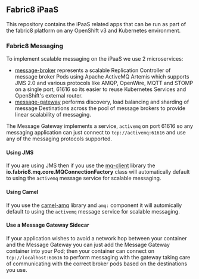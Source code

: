 ## Fabric8 iPaaS 

This repository contains the iPaaS related apps that can be run as part of the fabric8 platform on any OpenShift v3 and Kubernetes environment.


### Fabric8 Messaging

To implement scalable messaging on the iPaaS we use 2 microservices:

* [message-broker](message-broker) represents a scalable Replication Controller of message broker Pods using Apache ActiveMQ Artemis which supports JMS 2.0 and various protocols like AMQP, OpenWire, MQTT and STOMP on a single port, 61616 so its easier to reuse Kubernetes Services and OpenShift's external router. 
* [message-gateway](message-gateway) performs discovery, load balancing and sharding of message Destinations across the pool of message brokers to provide linear scalability of messaging.
 
The Message Gateway implements a service, `activemq` on port 61616 so any messaging application can just connect to `tcp://activemq:61616` and use any of the messaging protocols supported. 

#### Using JMS

If you are using JMS then if you use the [mq-client](mq-client) library the **io.fabric8.mq.core.MQConnectionFactory** class will automatically default to using the `activemq` message service for scalable messaging.

#### Using Camel

If you use the [camel-amq](camel-amq) library and `amq:` component it will automically default to using the `activemq` message service for scalable messaging.

#### Use a Message Gateway Sidecar

If your application wishes to avoid a network hop between your container and the Message Gateway you can just add the Message Gateway container into your Pod; then your container can connect on `tcp://localhost:61616` to perform messaging with the gateway taking care of communicating with the correct broker pods based on the destinations you use.